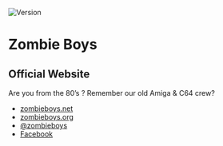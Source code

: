 ![Version](https://img.shields.io/badge/version-0.0.1-orange.svg?style=for-the-badge)

# Zombie Boys

## Official Website

Are you from the 80’s ? Remember our old Amiga & C64 crew?

* [zombieboys.net][01]
* [zombieboys.org][02]
* [@zombieboys][03]
* [Facebook][04]

[01]: http://zombieboys.net
[02]: http://zombieboys.org
[03]: https://twitter.com/zombieboys
[04]: https://www.facebook.com/zombieboyswhq